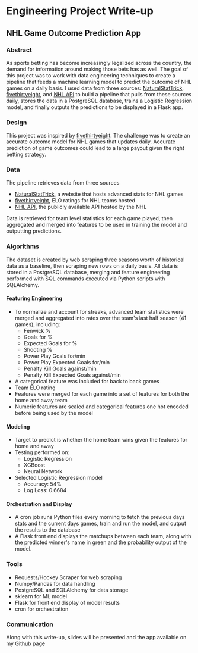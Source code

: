 # Engineering Project Write-up
## NHL Game Outcome Prediction App

### Abstract
As sports betting has become increasingly legalized across the country, the demand for information around making those bets has as well. The goal of this project was to work with data engineering techniques to create a pipeline that feeds a machine learning model to predict the outcome of NHL games on a daily basis. I used data from three sources: [NaturalStatTrick](naturalstattrick.com), [fivethirtyeight](https://github.com/fivethirtyeight/data/tree/master/nhl-forecasts), and [NHL API](https://gitlab.com/dword4/nhlapi) to build a pipeline that pulls from these sources daily, stores the data in a PostgreSQL database, trains a Logistic Regression model, and finally outputs the predictions to be displayed in a Flask app.

### Design
This project was inspired by [fivethirtyeight](https://projects.fivethirtyeight.com/2022-nhl-predictions/games/). The challenge was to create an accurate outcome model for NHL games that updates daily. Accurate prediction of game outcomes could lead to a large payout given the right betting strategy. 

### Data
The pipeline retrieves data from three sources
- [NaturalStatTrick](naturalstattrick.com), a website that hosts advanced stats for NHL games
- [fivethirtyeight](https://github.com/fivethirtyeight/data/tree/master/nhl-forecasts), ELO ratings for NHL teams hosted 
- [NHL API](https://gitlab.com/dword4/nhlapi), the publicly available API hosted by the NHL

Data is retrieved for team level statistics for each game played, then aggregated and merged into features to be used in training the model and outputting predictions.

### Algorithms
The dataset is created by web scraping three seasons worth of historical data as a baseline, then scraping new rows on a daily basis. All data is stored in a PostgreSQL database, merging and feature engineering performed with SQL commands executed via Python scripts with SQLAlchemy.

#### Featuring Engineering
- To normalize and account for streaks, advanced team statistics were merged and aggregated into rates over the team's last half season (41 games), including:
	+ Fenwick %
	+ Goals for %
	+ Expected Goals for %
	+ Shooting %
	+ Power Play Goals for/min
	+ Power Play Expected Goals for/min
	+ Penalty Kill Goals against/min
	+ Penalty Kill Expected Goals against/min
- A categorical feature was included for back to back games
- Team ELO rating
- Features were merged for each game into a set of features for both the home and away team
- Numeric features are scaled and categorical features one hot encoded before being used by the model

#### Modeling
- Target to predict is whether the home team wins given the features for home and away
- Testing performed on:
	+ Logistic Regression 
	+ XGBoost
	+ Neural Network
- Selected Logistic Regression model 
	+ Accuracy: 54%
	+ Log Loss: 0.6684

#### Orchestration and Display
- A cron job runs Python files every morning to fetch the previous days stats and the current days games, train and run the model, and output the results to the database
- A Flask front end displays the matchups between each team, along with the predicted winner's name in green and the probability output of the model. 

### Tools
- Requests/Hockey Scraper for web scraping
- Numpy/Pandas for data handling
- PostgreSQL and SQLAlchemy for data storage
- sklearn for ML model
- Flask for front end display of model results
- cron for orchestration

### Communication
Along with this write-up, slides will be presented and the app available on my Github page